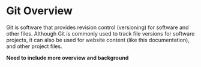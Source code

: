 # Git Overview

Git is software that provides revision control (versioning) for software and other files.
Although Git is commonly used to track file versions for software projects,
it can also be used for website content (like this documentation), and other project files.

**Need to include more overview and background**
